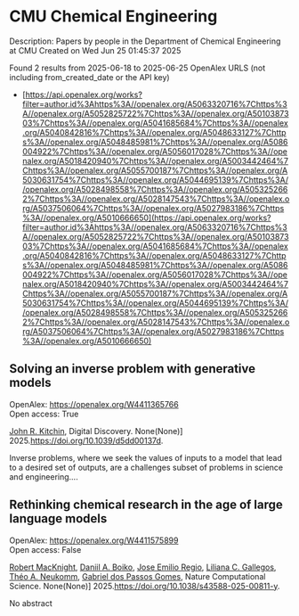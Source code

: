 # CMU Chemical Engineering
Description: Papers by people in the Department of Chemical Engineering at CMU
Created on Wed Jun 25 01:45:37 2025

Found 2 results from 2025-06-18 to 2025-06-25
OpenAlex URLS (not including from_created_date or the API key)
- [https://api.openalex.org/works?filter=author.id%3Ahttps%3A//openalex.org/A5063320716%7Chttps%3A//openalex.org/A5052825722%7Chttps%3A//openalex.org/A5010387303%7Chttps%3A//openalex.org/A5041685684%7Chttps%3A//openalex.org/A5040842816%7Chttps%3A//openalex.org/A5048633127%7Chttps%3A//openalex.org/A5048485981%7Chttps%3A//openalex.org/A5086004922%7Chttps%3A//openalex.org/A5056017028%7Chttps%3A//openalex.org/A5018420940%7Chttps%3A//openalex.org/A5003442464%7Chttps%3A//openalex.org/A5055700187%7Chttps%3A//openalex.org/A5030631754%7Chttps%3A//openalex.org/A5044695139%7Chttps%3A//openalex.org/A5028498558%7Chttps%3A//openalex.org/A5053252662%7Chttps%3A//openalex.org/A5028147543%7Chttps%3A//openalex.org/A5037506064%7Chttps%3A//openalex.org/A5027983186%7Chttps%3A//openalex.org/A5010666650](https://api.openalex.org/works?filter=author.id%3Ahttps%3A//openalex.org/A5063320716%7Chttps%3A//openalex.org/A5052825722%7Chttps%3A//openalex.org/A5010387303%7Chttps%3A//openalex.org/A5041685684%7Chttps%3A//openalex.org/A5040842816%7Chttps%3A//openalex.org/A5048633127%7Chttps%3A//openalex.org/A5048485981%7Chttps%3A//openalex.org/A5086004922%7Chttps%3A//openalex.org/A5056017028%7Chttps%3A//openalex.org/A5018420940%7Chttps%3A//openalex.org/A5003442464%7Chttps%3A//openalex.org/A5055700187%7Chttps%3A//openalex.org/A5030631754%7Chttps%3A//openalex.org/A5044695139%7Chttps%3A//openalex.org/A5028498558%7Chttps%3A//openalex.org/A5053252662%7Chttps%3A//openalex.org/A5028147543%7Chttps%3A//openalex.org/A5037506064%7Chttps%3A//openalex.org/A5027983186%7Chttps%3A//openalex.org/A5010666650)

## Solving an inverse problem with generative models   

OpenAlex: https://openalex.org/W4411365766    
Open access: True
    
[John R. Kitchin](https://openalex.org/A5003442464), Digital Discovery. None(None)] 2025.https://doi.org/10.1039/d5dd00137d.
    
Inverse problems, where we seek the values of inputs to a model that lead to a desired set of outputs, are a challenges subset of problems in science and engineering....    

    

## Rethinking chemical research in the age of large language models   

OpenAlex: https://openalex.org/W4411575899    
Open access: False
    
[Robert MacKnight](https://openalex.org/A5060793099), [Daniil A. Boiko](https://openalex.org/A5065327102), [Jose Emilio Regio](https://openalex.org/A5118605177), [Liliana C. Gallegos](https://openalex.org/A5014333643), [Théo A. Neukomm](https://openalex.org/A5118605178), [Gabriel dos Passos Gomes](https://openalex.org/A5048633127), Nature Computational Science. None(None)] 2025.https://doi.org/10.1038/s43588-025-00811-y.
    
No abstract    

    
